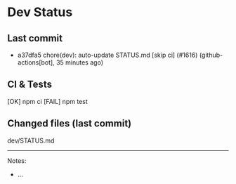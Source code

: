 # Dev Status

## Last commit
- a37dfa5 chore(dev): auto-update STATUS.md [skip ci] (#1616) (github-actions[bot], 35 minutes ago)
## CI & Tests
[OK] npm ci
[FAIL] npm test

## Changed files (last commit)
dev/STATUS.md

---
Notes:
- ...
